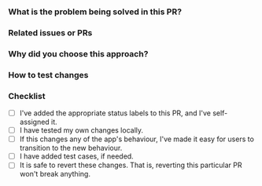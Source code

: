 ### What is the problem being solved in this PR?

<!-- Describe what you're implementing. Are you fixing a bug? Adding a new feature? Describe it with detail! -->

### Related issues or PRs

<!-- Provide links to or descriptions of any other issues or pull requests that may be related to this PR -->

### Why did you choose this approach?

<!-- Why have you chosen to implement this in this particular way? -->

### How to test changes

<!-- Provide step-by-step instructions to test this change, in a numbered list. -->

### Checklist
- [ ] I've added the appropriate status labels to this PR, and I've self-assigned it.
- [ ] I have tested my own changes locally.
- [ ] If this changes any of the app's behaviour, I've made it easy for users to transition to the new behaviour.
- [ ] I have added test cases, if needed.
- [ ] It is safe to revert these changes. That is, reverting this particular PR won't break anything.
